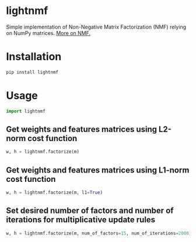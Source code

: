 lightnmf
===========

Simple implementation of Non-Negative Matrix Factorization (NMF) relying on NumPy matrices.
[More on NMF.](http://vazic.me/non-negative-matrix-factorization-nmf/)

# Installation
```bash
pip install lightnmf
```

# Usage
```python
import lightnmf
```

## Get weights and features matrices using L2-norm cost function

```python
w, h = lightnmf.factorize(m)
```

## Get weights and features matrices using L1-norm cost function
```python
w, h = lightnmf.factorize(m, l1=True)
```

## Set desired number of factors and number of iterations for multiplicative update rules
```python
w, h = lightnmf.factorize(m, num_of_factors=15, num_of_iterations=2000)
```

